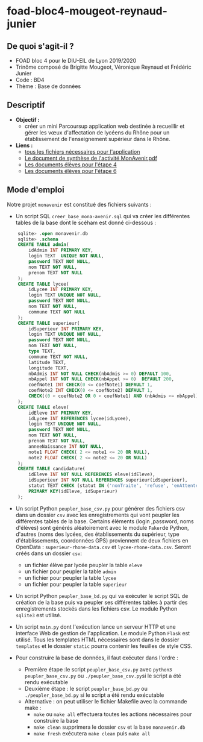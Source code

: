 # foad-bloc4-mougeot-reynaud-junier


## De quoi s'agit-il ?

- FOAD bloc 4 pour le DIU-EIL de Lyon 2019/2020
- Trinôme composé de Brigitte Mougeot, Véronique Reynaud et Frédéric Junier
- Code : BD4
- Thème : Base de données

## Descriptif

* __Objectif :__ 
    * créer un mini Parcoursup application web destinée à recueillir et gérer les vœux d'affectation de lycéens du Rhône  pour un établissement de l'enseignement supérieur dans le Rhône.
* __Liens :__
    *   [tous les fichiers nécessaires pour l'application](https://gitlab.com/frederic-junier/foad-bloc4-mougeot-reynaud-junier/-/tree/master/)        
    *   [Le document de synthèse de l'activité MonAvenir.pdf](docs_eleves/)
    *   [Les documents élèves pour l'étape 4](docs_eleves/etape4)
    *   [Les documents élèves pour l'étape 6](docs_eleves/etape6)


## Mode d'emploi 

Notre projet `monavenir` est constitué des fichiers suivants :

* Un script SQL  `creer_base_mona-avenir.sql` qui va créer les différentes tables de la base dont le scéham est donné ci-dessous :

```sql
    sqlite> .open monavenir.db
    sqlite> .schema
    CREATE TABLE admin(
        idAdmin INT PRIMARY KEY,  
        login TEXT  UNIQUE NOT NULL, 
        password TEXT NOT NULL,
        nom TEXT NOT NULL,
        prenom TEXT NOT NULL
    );
    CREATE TABLE lycee(
        idLycee INT PRIMARY KEY,  
        login TEXT UNIQUE NOT NULL, 
        password TEXT NOT NULL,
        nom TEXT NOT NULL,
        commune TEXT NOT NULL
    );
    CREATE TABLE superieur(
        idSuperieur INT PRIMARY KEY,  
        login TEXT UNIQUE NOT NULL, 
        password TEXT NOT NULL,
        nom TEXT NOT NULL,
        type TEXT,
        commune TEXT NOT NULL,
        latitude TEXT,
        longitude TEXT,
        nbAdmis INT NOT NULL CHECK(nbAdmis >= 0) DEFAULT 100,
        nbAppel INT NOT NULL CHECK(nbAppel >= 0)  DEFAULT 200,
        coefNote1 INT CHECK(0 <= coefNote1) DEFAULT 1,
        coefNote2 INT CHECK(0 <= coefNote2) DEFAULT 1,
        CHECK((0 < coefNote2 OR 0 < coefNote1) AND (nbAdmis <= nbAppel))
    );
    CREATE TABLE eleve(
        idEleve INT PRIMARY KEY,
        idLycee INT REFERENCES lycee(idLycee),
        login TEXT UNIQUE NOT NULL, 
        password TEXT NOT NULL,	
        nom TEXT NOT NULL,
        prenom TEXT NOT NULL,
        anneeNaissance INT NOT NULL,
        note1 FLOAT CHECK( 2 <= note1 <= 20 OR NULL),
        note2 FLOAT CHECK( 2 <= note2 <= 20 OR NULL)
    );
    CREATE TABLE candidature(
        idEleve INT NOT NULL REFERENCES eleve(idEleve),
        idSuperieur INT NOT NULL REFERENCES superieur(idSuperieur),
        statut TEXT CHECK (statut IN ('nonTraite', 'refuse', 'enAttente',  'admis', 'abandonne')) DEFAULT 'nonTraite',
        PRIMARY KEY(idEleve, idSuperieur)
    );
``` 



* Un script Python `peupler_base_csv.py` pour générer des fichiers csv dans un dossier `csv` avec les enregistrements qui vont peupler les différentes tables de la base. Certains éléments  (login ,password, noms d'élèves) sont générés aléatoirement avec le module `Faker`de Python, d'autres (noms des lycées, des établissements du supérieur, type d'établissements, coordonnées GPS) proviennent de deux fichiers en OpenData  : `superieur-rhone-data.csv` et `lycee-rhone-data.csv`. Seront créés dans un dossier `csv`:
  * un fichier élève par lycée peupler la table `eleve`
  * un fichier pour peupler la table `admin`
  * un fichier pour peupler la table `lycee`
  * un fichier pour peupler la table `superieur`


* Un script Python `peupler_base_bd.py` qui va exécuter le script SQL de création de la base puis va peupler ses différentes tables à partir des enregistrements stockés dans les fichiers csv. Le module Python `sqlite3` est utilisé.


* Un script   `main.py`  dont l'exécution lance un serveur HTTP et une interface Web de gestion de l'application. Le module Python `Flask` est utilisé. Tous les templates HTML nécessaires sont dans le dossier `templates`  et le dossier `static` pourra contenir les feuilles de style CSS.

* Pour construire la base de données, il faut exécuter dans l'ordre :
  * Première étape :le script `peupler_base_csv.py`  avec `python3 peupler_base_csv.py` ou `./peupler_base_csv.py`si le script a été rendu exécutable
  * Deuxième étape : le script  `peupler_base_bd.py`  ou `./peupler_base_bd.py` si le script a été rendu exécutable
  * Alternative : on peut utiliser le fichier Makefile avec la commande make : 
    * `make` ou `make all` effectuera toutes les actions nécessaires pour construire la base
    * `make clean` supprimera le dossier `csv` et la base `monavenir.db` 
    * `make fresh`  exécutera `make clean` puis `make all`

